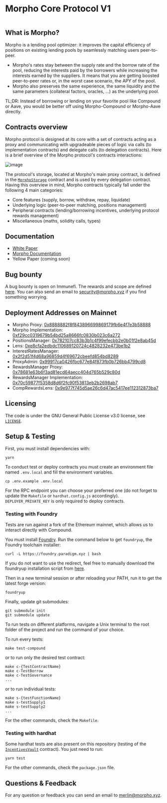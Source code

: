 # Morpho Core Protocol V1

<picture>
  <source media="(prefers-color-scheme: dark)" srcset="https://i.imgur.com/uLq5V14.png">
  <img alt="" src="https://i.imgur.com/ZiL1Lr2.png">
</picture>

## What is Morpho?

Morpho is a lending pool optimizer: it improves the capital efficiency of positions on existing lending pools by seamlessly matching users peer-to-peer.

- Morpho's rates stay between the supply rate and the borrow rate of the pool, reducing the interests paid by the borrowers while increasing the interests earned by the suppliers. It means that you are getting boosted peer-to-peer rates or, in the worst case scenario, the APY of the pool.
- Morpho also preserves the same experience, the same liquidity and the same parameters (collateral factors, oracles, …) as the underlying pool.

TL;DR: Instead of borrowing or lending on your favorite pool like Compound or Aave, you would be better off using Morpho-Compound or Morpho-Aave directly.

## Contracts overview

Morpho protocol is designed at its core with a set of contracts acting as a proxy and communicating with upgradeable pieces of logic via calls (to implementation contracts) and delegate calls (to delegation contracts). Here is a brief overview of the Morpho protocol's contracts interactions:

![image](https://user-images.githubusercontent.com/44097430/170581601-307fbaae-2a27-4065-a9d1-f43172e4a30e.png)

The protocol's storage, located at Morpho's main proxy contract, is defined in the [`MorphoStorage`](https://github.com/morphodao/morpho-core-v1/blob/main/contracts/compound/MorphoStorage.sol) contract and is used by every delegation contract. Having this overview in mind, Morpho contracts typically fall under the following 4 main categories:

- Core features (supply, borrow, withdraw, repay, liquidate)
- Underlying logic (peer-to-peer matching, positions management)
- Peripheral contracts (lending/borrowing incentives, underlying protocol rewards management)
- Miscellaneous (maths, solidity calls, types)

## Documentation

- [White Paper](https://whitepaper.morpho.xyz)
- [Morpho Documentation](https://docs.morpho.xyz)
- Yellow Paper (coming soon)

## Bug bounty

A bug bounty is open on Immunefi. The rewards and scope are defined [here](https://immunefi.com/bounty/morpho/).
You can also send an email to [security@morpho.xyz](mailto:security@morpho.xyz) if you find something worrying.

## Deployment Addresses on Mainnet

- Morpho Proxy: [0x8888882f8f843896699869179fb6e4f7e3b58888](https://etherscan.io/address/0x8888882f8f843896699869179fb6e4f7e3b58888)
- Morpho Implementation: [0xf29cc0319679b54bd25a8666fc0830b023c6a272](https://etherscan.io/address/0xf29cc0319679b54bd25a8666fc0830b023c6a272)
- PositionsManager: [0x782107cc83b3b1c4f99efecbb2e0b01f2e8ab45d](https://etherscan.io/address/0x782107cc83b3b1c4f99efecbb2e0b01f2e8ab45d)
- Lens: [0xe8cfa2edbdc110689120724c4828232e473be1b2](https://etherscan.io/address/0xe8cfa2edbdc110689120724c4828232e473be1b2)
- InterestRatesManager: [0x2f2d51f4d68a96859d4f69672cbeefd854bd8289](https://etherscan.io/address/0x2f2d51f4d68a96859d4f69672cbeefd854bd8289)
- ProxyAdmin: [0x99917ca0426fbc677e84f873fb0b726bb4799cd8](https://etherscan.io/address/0x99917ca0426fbc677e84f873fb0b726bb4799cd8)
- RewardsManager Proxy: [0x78681e63b6f3ad81ecd64aecc404d765b529c80d](https://etherscan.io/address/0x78681e63b6f3ad81ecd64aecc404d765b529c80d)
- RewardsManager Implementation: [0x70c59877f5358d8d6f2fc90f53813eb2b2698ab7](https://etherscan.io/address/0x70c59877f5358d8d6f2fc90f53813eb2b2698ab7)
- CompRewardsLens: [0x9e977f745d5ae26c6d47ac5417ee112312873ba7](https://etherscan.io/address/0x9e977f745d5ae26c6d47ac5417ee112312873ba7)

## Licensing

The code is under the GNU General Public License v3.0 license, see [`LICENSE`](https://github.com/morphodao/morpho-core-v1/blob/main/LICENSE).

## Setup & Testing

First, you must install dependencies with:

```
yarn
```

To conduct test or deploy contracts you must create an environment file named `.env.local` and fill the environment variables.

```
cp .env.example .env.local
```

For the RPC endpoint you can choose your preferred one (do not forget to update the `Makefile` or `hardhat.config.js` accordingly).
`DEPLOYER_PRIVATE_KEY` is only required to deploy contracts.

### Testing with Foundry

Tests are run against a fork of the Ethereum mainnet, which allows us to interact directly with Compound.

You must install [Foundry](https://github.com/gakonst/foundry). Run the command below to get `foundryup`, the Foundry toolchain installer:

```
curl -L https://foundry.paradigm.xyz | bash
```

If you do not want to use the redirect, feel free to manually download the foundryup installation script from [here](https://github.com/gakonst/foundry).

Then in a new terminal session or after reloading your PATH, run it to get the latest forge version:

```
foundryup
```

Finally, update git submodules:

```
git submodule init
git submodule update
```

To run tests on different platforms, navigate a Unix terminal to the root folder of the project and run the command of your choice.

To run every tests:

```
make test-compound
```

or to run only the desired test contract:

```
make c-{TestContractName}
make c-TestBorrow
make c-TestGovernance
...
```

or to run individual tests:

```
make s-{testFunctionName}
make s-testSupply1
make s-testSupply2
...
```

For the other commands, check the `Makefile`.

### Testing with hardhat

Some hardhat tests are also present on this repository (testing of the [`IncentivesVault`](https://github.com/morphodao/morpho-core-v1/blob/main/contracts/common/rewards-distribution/RewardsDistributor.sol) contract).
You just need to run:

```
yarn test
```

For the other commands, check the `package.json` file.

## Questions & Feedback

For any question or feedback you can send an email to [merlin@morpho.xyz](mailto:merlin@morpho.xyz).
